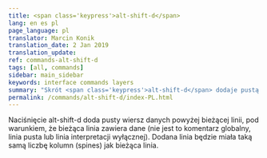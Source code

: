 ```yaml
---
title: <span class='keypress'>alt-shift-d</span>
lang: en es pl
page_language: pl
translator: Marcin Konik
translation_date: 2 Jan 2019
translation_update:
ref: commands-alt-shift-d
tags: [all, commands]
sidebar: main_sidebar
keywords: interface commands layers
summary: "Skrót <span class='keypress'>alt-shift-d</span> dodaje pustą linię kodu powyżej aktualnej linii w edytorze tekstowym."
permalink: /commands/alt-shift-d/index-PL.html
---
```


Naciśnięcie <span class ='keypress'>alt-shift-d</span> doda pusty wiersz danych powyżej bieżącej linii,
pod warunkiem, że bieżąca linia zawiera dane (nie jest to komentarz globalny, linia pusta lub linia interpretacji
wyłącznej). Dodana linia będzie miała taką samą liczbę kolumn (spines) jak bieżąca linia.
